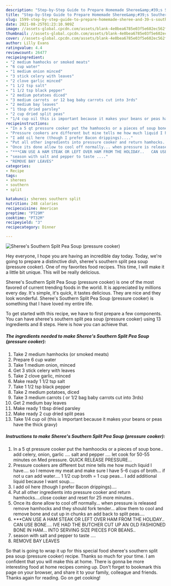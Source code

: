 ```yaml
---
description: "Step-by-Step Guide to Prepare Homemade Sheree&amp;#39;s Southern Split Pea Soup (pressure cooker)"
title: "Step-by-Step Guide to Prepare Homemade Sheree&amp;#39;s Southern Split Pea Soup (pressure cooker)"
slug: 1599-step-by-step-guide-to-prepare-homemade-sheree-and-39-s-southern-split-pea-soup-pressure-cooker
date: 2021-08-25T01:23:10.909Z
image: //assets-global.cpcdn.com/assets/blank-4e0bea6785e03f5e602ec562f230caae08da540cada707380b4fe1bbebba43da.png
thumbnail: //assets-global.cpcdn.com/assets/blank-4e0bea6785e03f5e602ec562f230caae08da540cada707380b4fe1bbebba43da.png
cover: //assets-global.cpcdn.com/assets/blank-4e0bea6785e03f5e602ec562f230caae08da540cada707380b4fe1bbebba43da.png
author: Lilly Evans
ratingvalue: 4.4
reviewcount: 26477
recipeingredient:
- "2 medium hamhocks or smoked meats"
- "6 cup water"
- "1 medium onion minced"
- "3 stick celery with leaves"
- "2 clove garlic minced"
- "1 1/2 tsp salt"
- "1 1/2 tsp black pepper"
- "2 medium potatoes diced"
- "3 medium carrots  or 12 bag baby carrots cut into 3rds"
- "2 medium bay leaves"
- "1 tbsp dried parsley"
- "2 cup dried split peas"
- "1/4 cup oil this is important because it makes your beans or peas have the thick gravy"
recipeinstructions:
- "In a 5 qt pressure cooker put the hamhoocks or a pieces of soup bone..  add celery, onion, garlic ....  salt and pepper ....  let cook for 50-55 minutes on Med pressure.   QUICK RELEASE PRESSURE..."
- "Pressure cookers are different but mine tells me how much liquid I have.... so I remove my meat and make sure I have 5-6 cups of broth... if not u can add water....  1 1/2 cup broth = 1 cup peas...  I add additional liquid because I want soup...."
- "I add oil here (though I prefer Bacon drippings)...."
- "Put all other ingredients into pressure cooker and return hamhocks....close cooker and reset for 25 more minutes.."
- "Once its done allow to cool off normally... when pressure is released remove hamhocks and they should fork tender... allow them to cool and remove bone and cut up in chunks an add back to split peas...."
- "***CAN USE A HAM STEAK OR LEFT OVER HAM FROM THE HOLIDAY..   CAN USE BONE....   IVE HAD THE BUTCHER CUT UP AN OLD FASHIONED BONE IN HAM... INTO SERVING SIZE PIECES FOR BEANS.."
- "season with salt and pepper to taste ...."
- "REMOVE BAY LEAVES"
categories:
- Recipe
tags:
- sherees
- southern
- split

katakunci: sherees southern split 
nutrition: 248 calories
recipecuisine: American
preptime: "PT29M"
cooktime: "PT32M"
recipeyield: "3"
recipecategory: Dinner

---
```



![Sheree&#39;s Southern Split Pea Soup (pressure cooker)](//assets-global.cpcdn.com/assets/blank-4e0bea6785e03f5e602ec562f230caae08da540cada707380b4fe1bbebba43da.png)

Hey everyone, I hope you are having an incredible day today. Today, we're going to prepare a distinctive dish, sheree&#39;s southern split pea soup (pressure cooker). One of my favorites food recipes. This time, I will make it a little bit unique. This will be really delicious.

Sheree&#39;s Southern Split Pea Soup (pressure cooker) is one of the most favored of current trending foods in the world. It is appreciated by millions every day. It's simple, it's quick, it tastes delicious. They are nice and they look wonderful. Sheree&#39;s Southern Split Pea Soup (pressure cooker) is something that I have loved my entire life.




To get started with this recipe, we have to first prepare a few components. You can have sheree&#39;s southern split pea soup (pressure cooker) using 13 ingredients and 8 steps. Here is how you can achieve that.

<!--inarticleads1-->

##### The ingredients needed to make Sheree&#39;s Southern Split Pea Soup (pressure cooker):

1. Take 2 medium hamhocks (or smoked meats)
1. Prepare 6 cup water
1. Take 1 medium onion, minced
1. Get 3 stick celery with leaves
1. Take 2 clove garlic, minced
1. Make ready 1 1/2 tsp salt
1. Take 1 1/2 tsp black pepper
1. Take 2 medium potatoes, diced
1. Take 3 medium carrots ( or 1/2 bag baby carrots cut into 3rds)
1. Get 2 medium bay leaves
1. Make ready 1 tbsp dried parsley
1. Make ready 2 cup dried split peas
1. Take 1/4 cup oil (this is important because it makes your beans or peas have the thick gravy)




<!--inarticleads2-->

##### Instructions to make Sheree&#39;s Southern Split Pea Soup (pressure cooker):

1. In a 5 qt pressure cooker put the hamhoocks or a pieces of soup bone..  add celery, onion, garlic ....  salt and pepper ....  let cook for 50-55 minutes on Med pressure.   QUICK RELEASE PRESSURE...
1. Pressure cookers are different but mine tells me how much liquid I have.... so I remove my meat and make sure I have 5-6 cups of broth... if not u can add water....  1 1/2 cup broth = 1 cup peas...  I add additional liquid because I want soup....
1. I add oil here (though I prefer Bacon drippings)....
1. Put all other ingredients into pressure cooker and return hamhocks....close cooker and reset for 25 more minutes..
1. Once its done allow to cool off normally... when pressure is released remove hamhocks and they should fork tender... allow them to cool and remove bone and cut up in chunks an add back to split peas....
1. ***CAN USE A HAM STEAK OR LEFT OVER HAM FROM THE HOLIDAY..   CAN USE BONE....   IVE HAD THE BUTCHER CUT UP AN OLD FASHIONED BONE IN HAM... INTO SERVING SIZE PIECES FOR BEANS..
1. season with salt and pepper to taste ....
1. REMOVE BAY LEAVES




So that is going to wrap it up for this special food sheree&#39;s southern split pea soup (pressure cooker) recipe. Thanks so much for your time. I am confident that you will make this at home. There is gonna be more interesting food at home recipes coming up. Don't forget to bookmark this page on your browser, and share it to your family, colleague and friends. Thanks again for reading. Go on get cooking!
